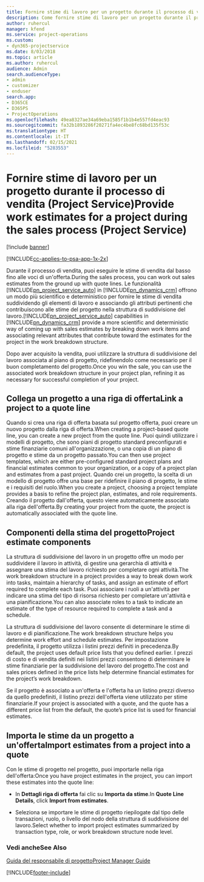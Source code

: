```yaml
---
title: Fornire stime di lavoro per un progetto durante il processo di vendita
description: Come fornire stime di lavoro per un progetto durante il processo di vendita in Project Service
author: ruhercul
manager: kfend
ms.service: project-operations
ms.custom:
- dyn365-projectservice
ms.date: 8/03/2018
ms.topic: article
ms.author: ruhercul
audience: Admin
search.audienceType:
- admin
- customizer
- enduser
search.app:
- D365CE
- D365PS
- ProjectOperations
ms.openlocfilehash: 49ea8327ae34a69eba1585f1b1b4e557fd4eac93
ms.sourcegitcommit: fa32b1893286f20271fa4ec4be8fc68bd135f53c
ms.translationtype: HT
ms.contentlocale: it-IT
ms.lasthandoff: 02/15/2021
ms.locfileid: "5283553"
---
```

# <a name="provide-work-estimates-for-a-project-during-the-sales-process-project-service"></a><span data-ttu-id="6fa90-103">Fornire stime di lavoro per un progetto durante il processo di vendita (Project Service)</span><span class="sxs-lookup"><span data-stu-id="6fa90-103">Provide work estimates for a project during the sales process (Project Service)</span></span>

[!include [banner](../includes/psa-now-project-operations.md)]

[!INCLUDE[cc-applies-to-psa-app-1x-2x](../includes/cc-applies-to-psa-app-1x-2x.md)]

<span data-ttu-id="6fa90-104">Durante il processo di vendita, puoi eseguire le stime di vendita dal basso fino alle voci di un'offerta.</span><span class="sxs-lookup"><span data-stu-id="6fa90-104">During the sales process, you can work out sales estimates from the ground up with quote lines.</span></span> <span data-ttu-id="6fa90-105">Le funzionalità [!INCLUDE[pn_project_service_auto](../includes/pn-project-service-auto.md)] in [!INCLUDE[pn_dynamics_crm](../includes/pn-dynamics-crm.md)] offrono un modo più scientifico e deterministico per fornire le stime di vendita suddividendo gli elementi di lavoro e associando gli attributi pertinenti che contribuiscono alle stime del progetto nella struttura di suddivisione del lavoro.</span><span class="sxs-lookup"><span data-stu-id="6fa90-105">[!INCLUDE[pn_project_service_auto](../includes/pn-project-service-auto.md)] capabilities in [!INCLUDE[pn_dynamics_crm](../includes/pn-dynamics-crm.md)] provide a more scientific and deterministic way of coming up with sales estimates by breaking down work items and associating relevant attributes that contribute toward the estimates for the project in the work breakdown structure.</span></span>  
  
 <span data-ttu-id="6fa90-106">Dopo aver acquisito la vendita, puoi utilizzare la struttura di suddivisione del lavoro associata al piano di progetto, ridefinendolo come necessario per il buon completamento del progetto.</span><span class="sxs-lookup"><span data-stu-id="6fa90-106">Once you win the sale, you can use the associated work breakdown structure in your project plan, refining it as necessary for successful completion of your project.</span></span>  
  
## <a name="link-a-project-to-a-quote-line"></a><span data-ttu-id="6fa90-107">Collega un progetto a una riga di offerta</span><span class="sxs-lookup"><span data-stu-id="6fa90-107">Link a project to a quote line</span></span>  
 <span data-ttu-id="6fa90-108">Quando si crea una riga di offerta basata sul progetto offerta, puoi creare un nuovo progetto dalla riga di offerta.</span><span class="sxs-lookup"><span data-stu-id="6fa90-108">When creating a project-based quote line, you can create a new project from the quote line.</span></span> <span data-ttu-id="6fa90-109">Puoi quindi utilizzare i modelli di progetto, che sono piani di progetto standard preconfigurati e stime finanziarie comuni all'organizzazione, o una copia di un piano di progetto e stime da un progetto passato.</span><span class="sxs-lookup"><span data-stu-id="6fa90-109">You can then use project templates, which are either pre-configured standard project plans and financial estimates common to your organization, or a copy of a project plan and estimates from a past project.</span></span> <span data-ttu-id="6fa90-110">Quando crei un progetto, la scelta di un modello di progetto offre una base per ridefinire il piano di progetto, le stime e i requisiti del ruolo.</span><span class="sxs-lookup"><span data-stu-id="6fa90-110">When you create a project, choosing a project template provides a basis to refine the project plan, estimates, and role requirements.</span></span> <span data-ttu-id="6fa90-111">Creando il progetto dall'offerta, questo viene automaticamente associato alla riga dell'offerta.</span><span class="sxs-lookup"><span data-stu-id="6fa90-111">By creating your project from the quote, the project is automatically associated with the quote line.</span></span>  
  
## <a name="project-estimate-components"></a><span data-ttu-id="6fa90-112">Componenti della stima del progetto</span><span class="sxs-lookup"><span data-stu-id="6fa90-112">Project estimate components</span></span>  
 <span data-ttu-id="6fa90-113">La struttura di suddivisione del lavoro in un progetto offre un modo per suddividere il lavoro in attività, di gestire una gerarchia di attività e assegnare una stima del lavoro richiesto per completare ogni attività.</span><span class="sxs-lookup"><span data-stu-id="6fa90-113">The work breakdown structure in a project provides a way to break down work into tasks, maintain a hierarchy of tasks, and assign an estimate of effort required to complete each task.</span></span> <span data-ttu-id="6fa90-114">Puoi associare i ruoli a un'attività per indicare una stima del tipo di risorsa richiesto per completare un'attività e una pianificazione.</span><span class="sxs-lookup"><span data-stu-id="6fa90-114">You can also associate roles to a task to indicate an estimate of the type of resource required to complete a task and a schedule.</span></span>  
  
 <span data-ttu-id="6fa90-115">La struttura di suddivisione del lavoro consente di determinare le stime di lavoro e di pianificazione.</span><span class="sxs-lookup"><span data-stu-id="6fa90-115">The work breakdown structure helps you determine work effort and schedule estimates.</span></span> <span data-ttu-id="6fa90-116">Per impostazione predefinita, il progetto utilizza i listini prezzi definiti in precedenza.</span><span class="sxs-lookup"><span data-stu-id="6fa90-116">By default, the project uses default price lists that you defined earlier.</span></span> <span data-ttu-id="6fa90-117">I prezzi di costo e di vendita definiti nei listini prezzi consentono di determinare le stime finanziarie per la suddivisione del lavoro del progetto.</span><span class="sxs-lookup"><span data-stu-id="6fa90-117">The cost and sales prices defined in the price lists help determine financial estimates for the project’s work breakdown.</span></span>  
  
 <span data-ttu-id="6fa90-118">Se il progetto è associato a un'offerta e l'offerta ha un listino prezzi diverso da quello predefiniti, il listino prezzi dell'offerta viene utilizzato per stime finanziarie.</span><span class="sxs-lookup"><span data-stu-id="6fa90-118">If your project is associated with a quote, and the quote has a different price list from the default, the quote’s price list is used for financial estimates.</span></span>  
  
## <a name="import-estimates-from-a-project-into-a-quote"></a><span data-ttu-id="6fa90-119">Importa le stime da un progetto a un'offerta</span><span class="sxs-lookup"><span data-stu-id="6fa90-119">Import estimates from a project into a quote</span></span>  
 <span data-ttu-id="6fa90-120">Con le stime di progetto nel progetto, puoi importarle nella riga dell'offerta:</span><span class="sxs-lookup"><span data-stu-id="6fa90-120">Once you have project estimates in the project, you can import these estimates into the quote line:</span></span>  
  
-   <span data-ttu-id="6fa90-121">In **Dettagli riga di offerta** fai clic su **Importa da stime**.</span><span class="sxs-lookup"><span data-stu-id="6fa90-121">In **Quote Line Details**, click **Import from estimates**.</span></span> 

-   <span data-ttu-id="6fa90-122">Seleziona se importare le stime di progetto riepilogate dal tipo delle transazioni, ruolo, o livello del nodo della struttura di suddivisione del lavoro.</span><span class="sxs-lookup"><span data-stu-id="6fa90-122">Select whether to import project estimates summarized by transaction type, role, or work breakdown structure node level.</span></span>  
  
### <a name="see-also"></a><span data-ttu-id="6fa90-123">Vedi anche</span><span class="sxs-lookup"><span data-stu-id="6fa90-123">See Also</span></span>  
 [<span data-ttu-id="6fa90-124">Guida del responsabile di progetto</span><span class="sxs-lookup"><span data-stu-id="6fa90-124">Project Manager Guide</span></span>](../psa/project-manager-guide.md)


[!INCLUDE[footer-include](../includes/footer-banner.md)]
